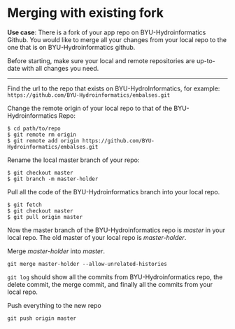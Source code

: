
# Merging with existing fork

**Use case**:  There is a fork of your app repo on BYU-Hydroinformatics Github. You would like to merge all your changes from your local repo to the one that is on BYU-Hydroinformatics github. 

Before starting, make sure your local and remote repositories are up-to-date with all changes you need. 
____
Find the url to the repo that exists on BYU-HydroInformatics, for example: 
`https://github.com/BYU-Hydroinformatics/embalses.git`

Change the remote origin of your local repo to that of the BYU-Hydroinformatics Repo:
```
$ cd path/to/repo
$ git remote rm origin
$ git remote add origin https://github.com/BYU-Hydroinformatics/embalses.git
```

Rename the local master branch of your repo:
```
$ git checkout master
$ git branch -m master-holder
```

Pull all the code of the BYU-Hydroinformatics branch into your local repo.
```
$ git fetch
$ git checkout master
$ git pull origin master
```
Now the master branch of the BYU-Hydroinformatics repo is *master* in your local repo. The old master of your local repo is *master-holder*.

Merge *master-holder* into *master*.
```
git merge master-holder --allow-unrelated-histories
```
`git log` should show all the commits from BYU-Hydroinformatics repo, the delete commit, the merge commit, and finally all the commits from your local repo. 

Push everything to the new repo
```
git push origin master
```